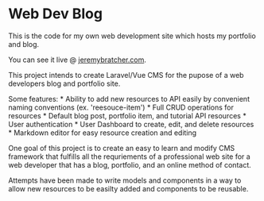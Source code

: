 # Web Dev Blog

This is the code for my own web development site which hosts my portfolio and blog.

You can see it live @ [jeremybratcher.com](https://www.jeremybratcher.com).

This project intends to create Laravel/Vue CMS for the pupose of a web developers blog and portfolio site.

Some features:
    * Ability to add new resources to API easily by convenient naming conventions (ex. 'reesouce-item')
    * Full CRUD operations for resources
    * Default blog post, portfolio item, and tutorial API resources
    * User authentication
    * User Dashboard to create, edit, and delete resources
    * Markdown editor for easy resource creation and editing

One goal of this project is to create an easy to learn and modify CMS framework that fulfills all the requriements of a professional web site for a web developer that has a blog, portfolio, and an online method of contact.

Attempts have been made to write models and components in a way to allow new resources to be easilty added and components to be reusable.
